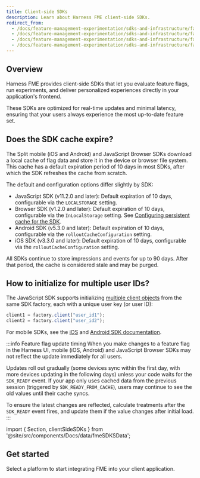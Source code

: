 ```yaml
---
title: Client-side SDKs
description: Learn about Harness FME client-side SDKs.
redirect_from:
  - /docs/feature-management-experimentation/sdks-and-infrastructure/faqs-client-side-sdks/ios-android-browser-sdk-fme-changes-roll-out-slowly-to-user-devices
  - /docs/feature-management-experimentation/sdks-and-infrastructure/faqs-client-side-sdks/ios-android-browser-sdk-does-the-sdk-cache-expire
  - /docs/feature-management-experimentation/sdks-and-infrastructure/faqs-client-side-sdks/ios-and-android-sdk-how-to-initialize-for-multiple-user-ids
  - /docs/feature-management-experimentation/sdks-and-infrastructure/faqs-client-side-sdks/
---
```


## Overview

Harness FME provides client-side SDKs that let you evaluate feature flags, run experiments, and deliver personalized experiences directly in your application's frontend.

These SDKs are optimized for real-time updates and minimal latency, ensuring that your users always experience the most up-to-date feature set.

## Does the SDK cache expire?

The Split mobile (iOS and Android) and JavaScript Browser SDKs download a local cache of flag data and store it in the device or browser file system. This cache has a default expiration period of 10 days in most SDKs, after which the SDK refreshes the cache from scratch. 

The default and configuration options differ slightly by SDK:

* JavaScript SDK (v11.2.0 and later): Default expiration of 10 days, configurable via the `LOCALSTORAGE` setting.
* Browser SDK (v1.2.0 and later): Default expiration of 10 days, configurable via the `InLocalStorage` setting. See [Configuring persistent cache for the SDK](/docs/feature-management-experimentation/sdks-and-infrastructure/client-side-sdks/browser-sdk#configuring-persistent-cache-for-the-sdk).
* Android SDK (v5.3.0 and later): Default expiration of 10 days, configurable via the `rolloutCacheConfiguration` setting.
* iOS SDK (v3.3.0 and later): Default expiration of 10 days, configurable via the `rolloutCacheConfiguration` setting.

All SDKs continue to store impressions and events for up to 90 days. After that period, the cache is considered stale and may be purged.

## How to initialize for multiple user IDs?

The JavaScript SDK supports initializing [multiple client objects](/docs/feature-management-experimentation/sdks-and-infrastructure/client-side-sdks/javascript-sdk#instantiate-multiple-sdk-clients) from the same SDK factory, each with a unique user key (or user ID):

```javascript
client1 = factory.client("user_id1");
client2 = factory.client("user_id2");
```

For mobile SDKs, see the [iOS](/docs/feature-management-experimentation/sdks-and-infrastructure/client-side-sdks/ios-sdk/#instantiate-multiple-sdk-clients) and [Android SDK documentation](/docs/feature-management-experimentation/sdks-and-infrastructure/client-side-sdks/android-sdk/#instantiate-multiple-sdk-clients).

:::info Feature flag update timing
When you make changes to a feature flag in the Harness UI, mobile (iOS, Android) and JavaScript Browser SDKs may not reflect the update immediately for all users. 

Updates roll out gradually (some devices sync within the first day, with more devices updating in the following days) unless your code waits for the `SDK_READY` event. If your app only uses cached data from the previous session (triggered by `SDK_READY_FROM_CACHE`), users may continue to see the old values until their cache syncs. 

To ensure the latest changes are reflected, calculate treatments after the `SDK_READY` event fires, and update them if the value changes after initial load.
:::

import { Section, clientSideSDKs } from '@site/src/components/Docs/data/fmeSDKSData';

## Get started

Select a platform to start integrating FME into your client application.

<Section items={clientSideSDKs} />